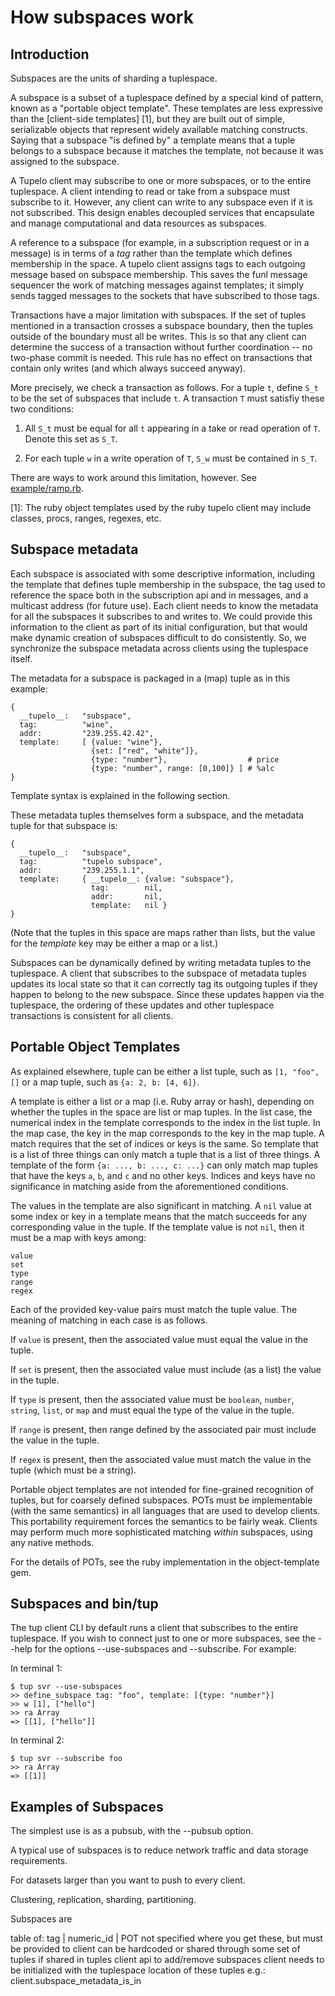 How subspaces work
==================

Introduction
------------

Subspaces are the units of sharding a tuplespace.

A subspace is a subset of a tuplespace defined by a special kind of pattern,
known as a "portable object template". These templates are less expressive than
the [client-side templates] [1], but they are built out of simple, serializable
objects that represent widely available matching constructs. Saying that a
subspace "is defined by" a template means that a tuple belongs to a subspace
because it matches the template, not because it was assigned to the subspace.

A Tupelo client may subscribe to one or more subspaces, or to the entire
tuplespace. A client intending to read or take from a subspace must subscribe to
it. However, any client can write to any subspace even if it is not subscribed.
This design enables decoupled services that encapsulate and manage computational
and data resources as subspaces.

A reference to a subspace (for example, in a subscription request or in a
message) is in terms of a _tag_ rather than the template which defines
membership in the space. A tupelo client assigns tags to each outgoing message
based on subspace membership. This saves the funl message sequencer the work of
matching messages against templates; it simply sends tagged messages to the
sockets that have subscribed to those tags.

Transactions have a major limitation with subspaces. If the set of tuples
mentioned in a transaction crosses a subspace boundary, then the tuples outside
of the boundary must all be writes. This is so that any client can determine the
success of a transaction without further coordination -- no two-phase commit is
needed. This rule has no effect on transactions that contain only writes (and
which always succeed anyway).

More precisely, we check a transaction as follows. For a tuple `t`, define `S_t` to be the set of subspaces that include `t`. A transaction `T` must satisfiy these two conditions:

1. All `S_t` must be equal for all `t` appearing in a take or read operation of `T`. Denote this set as `S_T`.

2. For each tuple `w` in a write operation of `T`, `S_w` must be contained in `S_T`.

There are ways to work around this limitation, however. See [example/ramp.rb](example/ramp.rb).

[1]: The ruby object templates used by the ruby tupelo client may include
classes, procs, ranges, regexes, etc.

Subspace metadata
-----------------

Each subspace is associated with some descriptive information, including the
template that defines tuple membership in the subspace, the tag used to
reference the space both in the subscription api and in messages, and a
multicast address (for future use). Each client needs to know the metadata for
all the subspaces it subscribes to and writes to. We could provide this
information to the client as part of its initial configuration, but that would
make dynamic creation of subspaces difficult to do consistently. So, we
synchronize the subspace metadata across clients using the tuplespace itself.

The metadata for a subspace is packaged in a (map) tuple as in this example:

    {
      __tupelo__:   "subspace",
      tag:          "wine",
      addr:         "239.255.42.42",
      template:     [ {value: "wine"},
                      {set: ["red", "white"]},
                      {type: "number"},                  # price
                      {type: "number", range: [0,100]} ] # %alc
    }

Template syntax is explained in the following section.

These metadata tuples themselves form a subspace, and the metadata tuple for
that subspace is:

    {
      __tupelo__:   "subspace",
      tag:          "tupelo subspace",
      addr:         "239.255.1.1",
      template:     { __tupelo__: {value: "subspace"},
                      tag:        nil,
                      addr:       nil,
                      template:   nil }
    }

(Note that the tuples in this space are maps rather than lists, but the value
for the _template_ key may be either a map or a list.)

Subspaces can be dynamically defined by writing metadata tuples to the
tuplespace. A client that subscribes to the subspace of metadata tuples updates
its local state so that it can correctly tag its outgoing tuples if they happen
to belong to the new subspace. Since these updates happen via the tuplespace,
the ordering of these updates and other tuplespace transactions is consistent
for all clients.

Portable Object Templates
-------------------------

As explained elsewhere, tuple can be either a list tuple, such as `[1, "foo",
[]` or a map tuple, such as `{a: 2, b: [4, 6]}`.

A template is either a list or a map (i.e. Ruby array or hash), depending on
whether the tuples in the space are list or map tuples. In the list case, the
numerical index in the template corresponds to the index in the list tuple. In
the map case, the key in the map corresponds to the key in the map tuple. A
match requires that the set of indices or keys is the same. So template that is
a list of three things can only match a tuple that is a list of three things. A
template of the form `{a: ..., b: ..., c: ...}` can only match map tuples that
have the keys `a`, `b`, and `c` and no other keys. Indices and keys have no
significance in matching aside from the aforementioned conditions.

The values in the template are also significant in matching. A `nil` value at
some index or key in a template means that the match succeeds for any
corresponding value in the tuple. If the template value is not `nil`, then it
must be a map with keys among:

    value
    set
    type
    range
    regex

Each of the provided key-value pairs must match the tuple value. The meaning of
matching in each case is as follows.

If `value` is present, then the associated value must equal the value in the
tuple.

If `set` is present, then the associated value must include (as a list) the
value in the tuple.

If `type` is present, then the associated value must be `boolean`, `number`, `string`, `list`, or `map` and must equal the type of the value in the tuple.

If `range` is present, then range defined by the associated pair must include
the value in the tuple.

If `regex` is present, then the associated value must match the value in the
tuple (which must be a string).

Portable object templates are not intended for fine-grained recognition of
tuples, but for coarsely defined subspaces. POTs must be implementable (with the
same semantics) in all languages that are used to develop clients. This
portability requirement forces the semantics to be fairly weak. Clients may
perform much more sophisticated matching _within_ subspaces, using any native
methods.

For the details of POTs, see the ruby implementation in the object-template gem.

Subspaces and bin/tup
---------------------

The tup client CLI by default runs a client that subscribes to the entire tuplespace. If you wish to connect just to one or more subspaces, see the --help for the options --use-subspaces and --subscribe. For example:

In terminal 1:

    $ tup svr --use-subspaces
    >> define_subspace tag: "foo", template: [{type: "number"}]
    >> w [1], ["hello"]
    >> ra Array
    => [[1], ["hello"]]

In terminal 2:

    $ tup svr --subscribe foo
    >> ra Array
    => [[1]]

Examples of Subspaces
---------------------

The simplest use is as a pubsub, with the --pubsub option.

A typical use of subspaces is to reduce network traffic and data storage
requirements.

For datasets larger than you want to push to every client.

Clustering, replication, sharding, partitioning.


Subspaces are 

  table of:
    tag | numeric_id | POT
  not specified where you get these, but must be provided to client
    can be hardcoded or shared through some set of tuples
  if shared in tuples
    client api to add/remove subspaces
    client needs to be initialized with the tuplespace location of these tuples
      e.g.: client.subspace_metadata_is_in <template>
      where template is typically a POT
  the numeric id will be used as part of a multicast address in some future version of funl

archiver
--------

  manage table of tags
  dump operation accepts list of tags and uses them to select output
  watches for changes in subspace metadata
  option to subscribe archiver instance to just specified tags

client
------

* start with either a list of metadata tuples (and dynamic prohibited)
  or subscription to the subspace of them

  client api keeps metadata tuples separate from other tuples, so that
  normally you only interact with them through a special api
    worker has separate data structure for them
    they can be written, but not taken [OBSOLETE]

* writes need to attach tags
    normally, do this by POT from subspace metadata
    for speed, can provide them explicitly
      with option to check against POT for debugging
    If the set of tuples mentioned in a transaction crosses a subspace boundary
      then the tuples outside of the boundary must all be writes [TODO]
  subscribe/subspace api
    sub sends coordinated requests to archiver and to funl
    unsub optionally purges unneeded data
* incoming messages
    if message contains unsubscribed tags [TODO]
      must filter out tuples that are not subscribed (these must be writes,
      because of the transaction limitation)


Support from funl
-----------------

The Funl::Client API defines these methods:

    subscribe_all
    subscribe_tags tags
    unsubscribe_all
    unsubscribe_tags tags
    handle_ack ack

These are used by the Tupelo::Client to manage subspaces.

A Funl::Message has a #tags method for assigning tags, which are used by the message sequencer to dispatch messages to subscribers. Also, assigning a tag value of +true+ requests that mseq reflect the message back to the sender (minus payload), so that #write_wait can tell when to stop waiting, for example.





subspaces
  aka tags, channels, multicast addressses
    the following are in 1-1 correspondence
      subspace (inf set of tuples)
      predicate (template in weak sense below)
      tag (readable name)
      numeric tag (0...2**16)
      multicast address
  
  tag mapping is stored in hash tuples
    {
      __tup_meta__:  "subspace",
      tag:          "foo things",
      addr:         "239.255.42.42",
      template:     [ {value: "foo"},
                      nil,
                      {set: ["red", "green"]},
                      {type: "number"},
                      {type: "number", range: [1,100]} ],
      opt:          {} # other app-specified data
    }
    the template is a weak, but portable syntax for matching
      it should be easily compiled into fast matching code/objects
      like a regex for simple data structures
      (should "opt" be replaced by wildcard key?)
  
  every client (even pubsub) must listen for
    {__tup_meta__: "subspace",...} tuples
    OR have this info preconfigured and guaranteed not to change

  client is responsible for attaching all relevant tags to messages
    scan each tuple that is witten or taken against the tag mapping
    must check this condition:
      if t1 is a tuple taken in a transaction that also takes or writes t2
        and S is a space containing t2
        then S contains t1
      this is so that receiver can determine success of transaction without
        further coordination -- no 2PC needed

  if client writes to subspace that it does not also subscribe to
    then must set flag in message so that msg is reflected as ack
